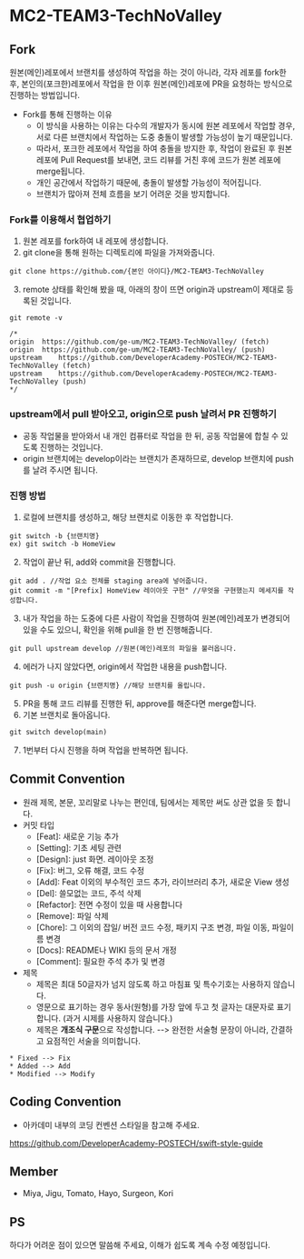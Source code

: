 # MC2-TEAM3-TechNoValley

## Fork

원본(메인)레포에서 브랜치를 생성하여 작업을 하는 것이 아니라, 각자 레포를 fork한 후, 본인의(포크한)레포에서 작업을 한 이후 원본(메인)레포에 PR을 요청하는 방식으로 진행하는 방법입니다.

- Fork를 통해 진행하는 이유
    - 이 방식을 사용하는 이유는 다수의 개발자가 동시에 원본 레포에서 작업할 경우, 서로 다른 브랜치에서 작업하는 도중 충돌이 발생할 가능성이 높기 때문입니다.
    - 따라서, 포크한 레포에서 작업을 하여 충돌을 방지한 후, 작업이 완료된 후 원본 레포에 Pull Request를 보내면, 코드 리뷰를 거친 후에 코드가 원본 레포에 merge됩니다.
    - 개인 공간에서 작업하기 때문에, 충돌이 발생할 가능성이 적어집니다.
    - 브랜치가 많아져 전체 흐름을 보기 어려운 것을 방지합니다.

### Fork를 이용해서 협업하기

1. 원본 레포를 fork하여 내 레포에 생성합니다.
2. git clone을 통해 원하는 디렉토리에 파일을 가져와줍니다. 

```
git clone https://github.com/{본인 아이디}/MC2-TEAM3-TechNoValley
```

3. remote 상태를 확인해 봤을 때, 아래의 창이 뜨면 origin과 upstream이 제대로 등록된 것입니다. 

```
git remote -v

/*
origin	https://github.com/ge-um/MC2-TEAM3-TechNoValley/ (fetch)
origin	https://github.com/ge-um/MC2-TEAM3-TechNoValley/ (push)
upstream	https://github.com/DeveloperAcademy-POSTECH/MC2-TEAM3-TechNoValley (fetch)
upstream	https://github.com/DeveloperAcademy-POSTECH/MC2-TEAM3-TechNoValley (push)
*/
```

### upstream에서 pull 받아오고, origin으로 push 날려서 PR 진행하기

- 공동 작업물을 받아와서 내 개인 컴퓨터로 작업을 한 뒤, 공동 작업물에 합칠 수 있도록 진행하는 것입니다.
- origin 브랜치에는 develop이라는 브랜치가 존재하므로, develop 브랜치에 push를 날려 주시면 됩니다.

### 진행 방법

1. 로컬에 브랜치를 생성하고, 해당 브랜치로 이동한 후 작업합니다. 

```
git switch -b {브랜치명}
ex) git switch -b HomeView
```

2. 작업이 끝난 뒤, add와 commit을 진행합니다.

```
git add . //작업 요소 전체를 staging area에 넣어줍니다. 
git commit -m "[Prefix] HomeView 레이아웃 구현" //무엇을 구현했는지 메세지를 작성합니다.
```

3. 내가 작업을 하는 도중에 다른 사람이 작업을 진행하여 원본(메인)레포가 변경되어 있을 수도 있으니, 확인을 위해 pull을 한 번 진행해줍니다.

```
git pull upstream develop //원본(메인)레포의 파일을 불러옵니다. 
```

4. 에러가 나지 않았다면, origin에서 작업한 내용을 push합니다.

```
git push -u origin {브랜치명} //해당 브랜치를 올립니다. 
```

5. PR을 통해 코드 리뷰를 진행한 뒤, approve를 해준다면 merge합니다. 
6. 기본 브랜치로 돌아옵니다.

```
git switch develop(main)
```

7. 1번부터 다시 진행을 하며 작업을 반복하면 됩니다.

## Commit Convention

- 원래 제목, 본문, 꼬리말로 나누는 편인데, 팀에서는 제목만 써도 상관 없을 듯 합니다.
- 커밋 타입
    - [Feat]: 새로운 기능 추가
    - [Setting]: 기초 세팅 관련
    - [Design]: just 화면. 레이아웃 조정
    - [Fix]: 버그, 오류 해결, 코드 수정
    - [Add]: Feat 이외의 부수적인 코드 추가, 라이브러리 추가, 새로운 View 생성
    - [Del]: 쓸모없는 코드, 주석 삭제
    - [Refactor]: 전면 수정이 있을 때 사용합니다
    - [Remove]: 파일 삭제
    - [Chore]: 그 이외의 잡일/ 버전 코드 수정, 패키지 구조 변경, 파일 이동, 파일이름 변경
    - [Docs]: README나 WIKI 등의 문서 개정
    - [Comment]: 필요한 주석 추가 및 변경
- 제목
    - 제목은 최대 50글자가 넘지 않도록 하고 마침표 및 특수기호는 사용하지 않습니다.
    - 영문으로 표기하는 경우 동사(원형)를 가장 앞에 두고 첫 글자는 대문자로 표기합니다. (과거 시제를 사용하지 않습니다.)
    - 제목은 **개조식 구문**으로 작성합니다. --> 완전한 서술형 문장이 아니라, 간결하고 요점적인 서술을 의미합니다.

```
* Fixed --> Fix
* Added --> Add
* Modified --> Modify
```
## Coding Convention

- 아카데미 내부의 코딩 컨벤션 스타일을 참고해 주세요. 

https://github.com/DeveloperAcademy-POSTECH/swift-style-guide

## Member

- Miya, Jigu, Tomato, Hayo, Surgeon, Kori

## PS

하다가 어려운 점이 있으면 말씀해 주세요, 이해가 쉽도록 계속 수정 예정입니다.
